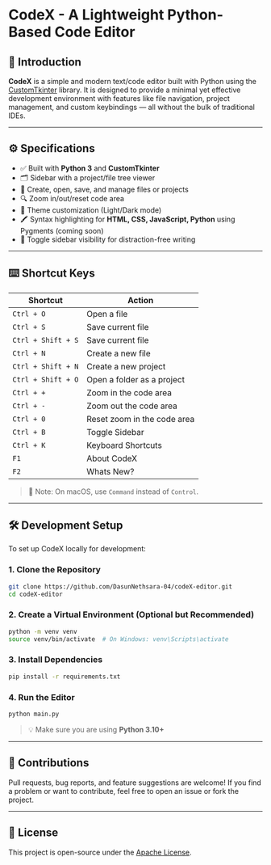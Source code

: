 # CodeX - A Lightweight Python-Based Code Editor

## 🧩 Introduction

**CodeX** is a simple and modern text/code editor built with Python using the [CustomTkinter](https://github.com/TomSchimansky/CustomTkinter) library. It is designed to provide a minimal yet effective development environment with features like file navigation,  project management, and custom keybindings — all without the bulk of traditional IDEs.

---

## ⚙️ Specifications

- ✅ Built with **Python 3** and **CustomTkinter**
- 🗂️ Sidebar with a project/file tree viewer
- 💾 Create, open, save, and manage files or projects
- 🔍 Zoom in/out/reset code area
- 🎨 Theme customization (Light/Dark mode)
- 🖍️ Syntax highlighting for **HTML, CSS, JavaScript, Python** using Pygments (coming soon)
- 🔧 Toggle sidebar visibility for distraction-free writing

---

## ⌨️ Shortcut Keys

| Shortcut           | Action                      |
|--------------------|-----------------------------|
| `Ctrl + O`         | Open a file                 |
| `Ctrl + S`         | Save current file           |
| `Ctrl + Shift + S` | Save current file           |
| `Ctrl + N`         | Create a new file           |
| `Ctrl + Shift + N` | Create a new project        |
| `Ctrl + Shift + O` | Open a folder as a project  |
| `Ctrl + +`         | Zoom in the code area       |
| `Ctrl + -`         | Zoom out the code area      |
| `Ctrl + 0`         | Reset zoom in the code area |
| `Ctrl + B`         | Toggle Sidebar              |
| `Ctrl + K`         | Keyboard Shortcuts          |
| `F1`               | About CodeX                 |
| `F2`               | Whats New?                  |

> 📝 Note: On macOS, use `Command` instead of `Control`.

---

## 🛠️ Development Setup

To set up CodeX locally for development:

### 1. Clone the Repository

```bash
git clone https://github.com/DasunNethsara-04/codeX-editor.git
cd codeX-editor
```

### 2. Create a Virtual Environment (Optional but Recommended)

```bash
python -m venv venv
source venv/bin/activate  # On Windows: venv\Scripts\activate
```

### 3. Install Dependencies

```bash
pip install -r requirements.txt
```

### 4. Run the Editor

```bash
python main.py
```

> 💡 Make sure you are using **Python 3.10+**

---

## 📌 Contributions

Pull requests, bug reports, and feature suggestions are welcome! If you find a problem or want to contribute, feel free to open an issue or fork the project.

---

## 📄 License

This project is open-source under the [Apache License](LICENSE).
